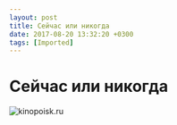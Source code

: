 ```yaml
---
layout: post
title: Сейчас или никогда
date: 2017-08-20 13:32:20 +0300
tags: [Imported]
---
```

# Сейчас или никогда

![kinopoisk.ru](https://vlaim.s3.amazonaws.com/uploads/2016/05/637185.jpg)